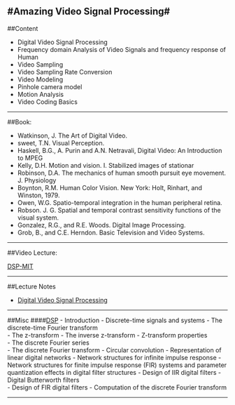 #Amazing Video Signal Processing#
--------------------------------------------------------------------------------------------------------------------
##Content

  - Digital Video Signal Processing	
  - Frequency domain Analysis of Video Signals and frequency response of Human
  - Video Sampling
  - Video Sampling Rate Conversion	
  - Video Modeling
  - Pinhole camera model
  - Motion Analysis	
  - Video Coding Basics	

--------------------------------------------------------------------------------------------------------------------

##Book:

  - Watkinson, J. The Art of Digital Video. 
  - sweet, T.N. Visual Perception. 
  - Haskell,  B.G.,  A.  Purin  and  A.N.  Netravali,  Digital  Video:  An  Introduction  to  MPEG
  - Kelly,  D.H.  Motion  and  vision.  I.  Stabilized  images  of  stationar
  - Robinson,  D.A.  The mechanics  of  human  smooth  pursuit  eye  movement.  J.  Physiology  
  - Boynton, R.M. Human Color Vision. New York: Holt, Rinhart, and Winston, 1979.
  - Owen,  W.G.  Spatio-temporal  integration  in  the  human  peripheral  retina.
  - Robson. J. G. Spatial and temporal contrast sensitivity functions of the visual system. 
  - Gonzalez,  R.G.,  and  R.E.  Woods.  Digital Image  Processing.  
  - Grob,  B.,  and  C.E.  Herndon.  Basic  Television  and  Video  Systems. 


--------------------------------------------------------------------------------------------------------------------

##Video Lecture:

[DSP-MIT](https://ocw.mit.edu/resources/res-6-008-digital-signal-processing-spring-2011/video-lectures/lecture-1-introduction/)


--------------------------------------------------------------------------------------------------------------------
##Lecture Notes 

  - [Digital Video Signal Processing](http://nptel.ac.in/downloads/117104020/)

--------------------------------------------------------------------------------------------------------------------
##Misc
####[DSP](https://ocw.mit.edu/resources/res-6-008-digital-signal-processing-spring-2011/study-materials/)
	- Introduction 
	- Discrete-time signals and systems
	- The discrete-time Fourier transform 	
	- The z-transform 
	- The inverse z-transform 
	- Z-transform properties 	
	- The discrete Fourier series 	
	- The discrete Fourier transform 
	- Circular convolution 
	- Representation of linear digital networks 
	- Network structures for infinite impulse response 
	- Network structures for finite impulse response (FIR) systems and parameter quantization effects in digital filter structures 
	- Design of IIR digital filters
	- Digital Butterworth filters 	
	- Design of FIR digital filters 
	- Computation of the discrete Fourier transform
  

--------------------------------------------------------------------------------------------------------------------













